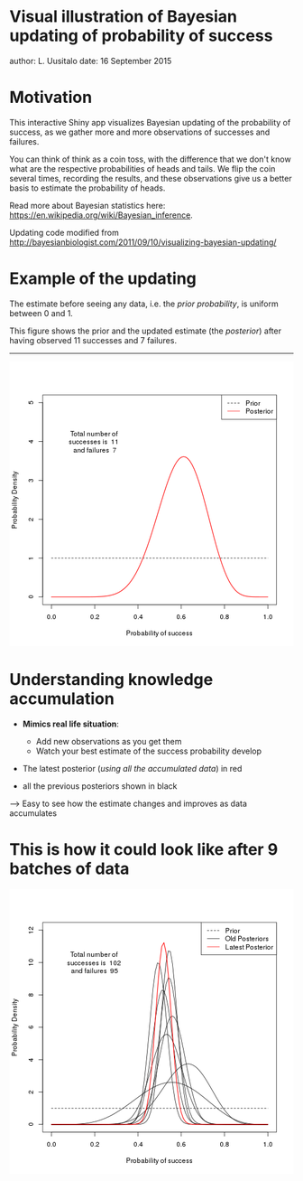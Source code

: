 Visual illustration of Bayesian updating of probability of success
========================================================
author: L. Uusitalo
date: 16 September 2015

Motivation    
========================================================

This interactive Shiny app visualizes Bayesian updating of the probability of success, 
as we gather more and more observations of successes and failures.

You can think of think as a coin toss, with the difference that we don't know what are the respective probabilities of heads and tails. We flip the coin several times, recording the results, and
these observations give us a better basis to estimate the probability of heads.

Read more about Bayesian statistics here: https://en.wikipedia.org/wiki/Bayesian_inference.

Updating code modified from http://bayesianbiologist.com/2011/09/10/visualizing-bayesian-updating/

Example of the updating
========================================================


The estimate before seeing any data, i.e. the *prior probability*, is uniform between 0 and 1. 

This figure shows the prior and the updated estimate 
(the *posterior*) after having observed 11 successes and 7 failures.
***
![plot of chunk unnamed-chunk-1](slides-figure/unnamed-chunk-1-1.png) 

Understanding knowledge accumulation
========================================================

- **Mimics real life situation**: 
   - Add new observations as you get them
   - Watch your best estimate of the success probability develop


- The latest posterior (*using all the accumulated data*) in red
- all the previous posteriors shown in black

--> Easy to see how the estimate changes and improves as data accumulates



This is how it could look like after 9 batches of data
========================================================


![plot of chunk unnamed-chunk-2](slides-figure/unnamed-chunk-2-1.png) 

